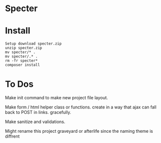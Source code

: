 # Specter

# Install
```
Setup download specter.zip
unzip specter.zip 
mv specter/* .
mv specter/.* .
rm -fr specter*
composer install
```

# To Dos
Make init command to make new project file layout.

Make form / html helper class or functions. create in a way that ajax can 
    fall back to POST in links. gracefully.

Make sanitize and validations.


Might rename this project graveyard or afterlife since the naming theme is diffrent
